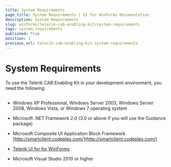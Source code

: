 ```yaml
---
title: System Requirements
page_title: System Requirements | UI for WinForms Documentation
description: System Requirements
slug: winforms/telerik-cab-enabling-kit/system-requirements
tags: system,requirements
published: True
position: 1
previous_url: telerik-cab-enabling-kit-system-requirements
---
```


# System Requirements



To use the Telerik CAB Enabling Kit in your development environment, you need the following:

## 

* Windows XP Professional, Windows Server 2003, Windows Server 2008, Windows Vista, or Windows 7 operating system 

* Microsoft .NET Framework 2.0 (3.0 or above if you will use the Guidance package)

* Microsoft Composite UI Application Block Framework [http://smartclient.codeplex.com/](http://smartclient.codeplex.com/)

* [Telerik UI for for WinForms](http://www.telerik.com/products/winforms.aspx)

* Microsoft Visual Studio 2010 or higher

